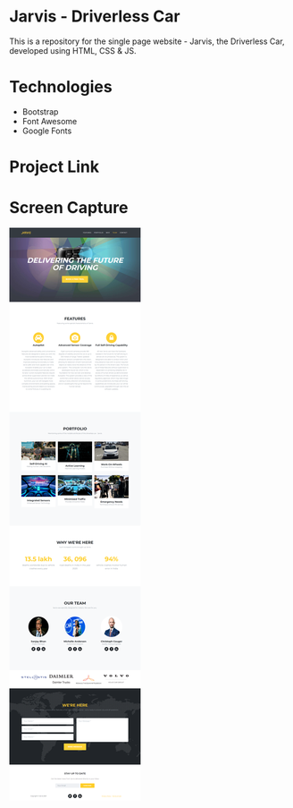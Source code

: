 # Jarvis - Driverless Car
This is a repository for the single page website - Jarvis, the Driverless Car, developed using HTML, CSS &amp; JS. 

# Technologies
* Bootstrap
* Font Awesome
* Google Fonts

# Project Link


# Screen Capture
![Here is a screenshot of what it looks like](screencapture.png)
